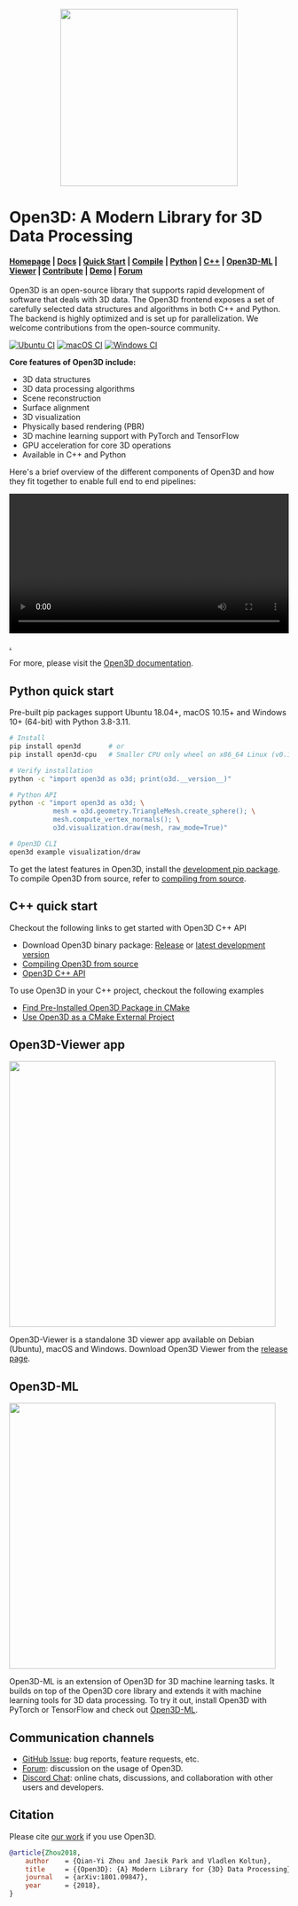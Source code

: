 <p align="center">
<img src="https://raw.githubusercontent.com/isl-org/Open3D/master/docs/_static/open3d_logo_horizontal.png" width="320" />
</p>

# Open3D: A Modern Library for 3D Data Processing

<h4>
    <a href="http://www.open3d.org">Homepage</a> |
    <a href="http://www.open3d.org/docs">Docs</a> |
    <a href="http://www.open3d.org/docs/release/getting_started.html">Quick Start</a> |
    <a href="http://www.open3d.org/docs/release/compilation.html">Compile</a> |
    <a href="http://www.open3d.org/docs/release/index.html#python-api-index">Python</a> |
    <a href="http://www.open3d.org/docs/release/cpp_api.html">C++</a> |
    <a href="https://github.com/isl-org/Open3D-ML">Open3D-ML</a> |
    <a href="https://github.com/isl-org/Open3D/releases">Viewer</a> |
    <a href="http://www.open3d.org/docs/release/contribute/contribute.html">Contribute</a> |
    <a href="https://www.youtube.com/channel/UCRJBlASPfPBtPXJSPffJV-w">Demo</a> |
    <a href="https://github.com/isl-org/Open3D/discussions">Forum</a>
</h4>

Open3D is an open-source library that supports rapid development of software
that deals with 3D data. The Open3D frontend exposes a set of carefully selected
data structures and algorithms in both C++ and Python. The backend is highly
optimized and is set up for parallelization. We welcome contributions from
the open-source community.

[![Ubuntu CI](https://github.com/isl-org/Open3D/workflows/Ubuntu%20CI/badge.svg)](https://github.com/isl-org/Open3D/actions?query=workflow%3A%22Ubuntu+CI%22)
[![macOS CI](https://github.com/isl-org/Open3D/workflows/macOS%20CI/badge.svg)](https://github.com/isl-org/Open3D/actions?query=workflow%3A%22macOS+CI%22)
[![Windows CI](https://github.com/isl-org/Open3D/workflows/Windows%20CI/badge.svg)](https://github.com/isl-org/Open3D/actions?query=workflow%3A%22Windows+CI%22)

**Core features of Open3D include:**

-   3D data structures
-   3D data processing algorithms
-   Scene reconstruction
-   Surface alignment
-   3D visualization
-   Physically based rendering (PBR)
-   3D machine learning support with PyTorch and TensorFlow
-   GPU acceleration for core 3D operations
-   Available in C++ and Python

Here's a brief overview of the different components of Open3D and how they fit
together to enable full end to end pipelines:

<video title="Open3D architecture"
alt="Open3D architecture"
style="width:100%;display:block;margin:auto">

<source src="https://user-images.githubusercontent.com/41028320/282546892-3f79c61a-f721-4f8f-9866-99ecf973af69.mp4" type="video/mp4">
</video>

[.](https://user-images.githubusercontent.com/41028320/282546892-3f79c61a-f721-4f8f-9866-99ecf973af69.mp4)

For more, please visit the [Open3D documentation](http://www.open3d.org/docs).

## Python quick start

Pre-built pip packages support Ubuntu 18.04+, macOS 10.15+ and Windows 10+
(64-bit) with Python 3.8-3.11.

```bash
# Install
pip install open3d       # or
pip install open3d-cpu   # Smaller CPU only wheel on x86_64 Linux (v0.17+)

# Verify installation
python -c "import open3d as o3d; print(o3d.__version__)"

# Python API
python -c "import open3d as o3d; \
           mesh = o3d.geometry.TriangleMesh.create_sphere(); \
           mesh.compute_vertex_normals(); \
           o3d.visualization.draw(mesh, raw_mode=True)"

# Open3D CLI
open3d example visualization/draw
```

To get the latest features in Open3D, install the
[development pip package](http://www.open3d.org/docs/latest/getting_started.html#development-version-pip).
To compile Open3D from source, refer to
[compiling from source](http://www.open3d.org/docs/release/compilation.html).

## C++ quick start

Checkout the following links to get started with Open3D C++ API

-   Download Open3D binary package: [Release](https://github.com/isl-org/Open3D/releases) or [latest development version](http://www.open3d.org/docs/latest/getting_started.html#c)
-   [Compiling Open3D from source](http://www.open3d.org/docs/release/compilation.html)
-   [Open3D C++ API](http://www.open3d.org/docs/release/cpp_api.html)

To use Open3D in your C++ project, checkout the following examples

-   [Find Pre-Installed Open3D Package in CMake](https://github.com/isl-org/open3d-cmake-find-package)
-   [Use Open3D as a CMake External Project](https://github.com/isl-org/open3d-cmake-external-project)

## Open3D-Viewer app

<img width="480" src="https://raw.githubusercontent.com/isl-org/Open3D/master/docs/_static/open3d_viewer.png">

Open3D-Viewer is a standalone 3D viewer app available on Debian (Ubuntu), macOS
and Windows. Download Open3D Viewer from the
[release page](https://github.com/isl-org/Open3D/releases).

## Open3D-ML

<img width="480" src="https://raw.githubusercontent.com/isl-org/Open3D-ML/master/docs/images/getting_started_ml_visualizer.gif">

Open3D-ML is an extension of Open3D for 3D machine learning tasks. It builds on
top of the Open3D core library and extends it with machine learning tools for
3D data processing. To try it out, install Open3D with PyTorch or TensorFlow and check out
[Open3D-ML](https://github.com/isl-org/Open3D-ML).

## Communication channels

-   [GitHub Issue](https://github.com/isl-org/Open3D/issues): bug reports,
    feature requests, etc.
-   [Forum](https://github.com/isl-org/Open3D/discussions): discussion on the usage of Open3D.
-   [Discord Chat](https://discord.gg/D35BGvn): online chats, discussions,
    and collaboration with other users and developers.

## Citation

Please cite [our work](https://arxiv.org/abs/1801.09847) if you use Open3D.

```bib
@article{Zhou2018,
    author    = {Qian-Yi Zhou and Jaesik Park and Vladlen Koltun},
    title     = {{Open3D}: {A} Modern Library for {3D} Data Processing},
    journal   = {arXiv:1801.09847},
    year      = {2018},
}
```
